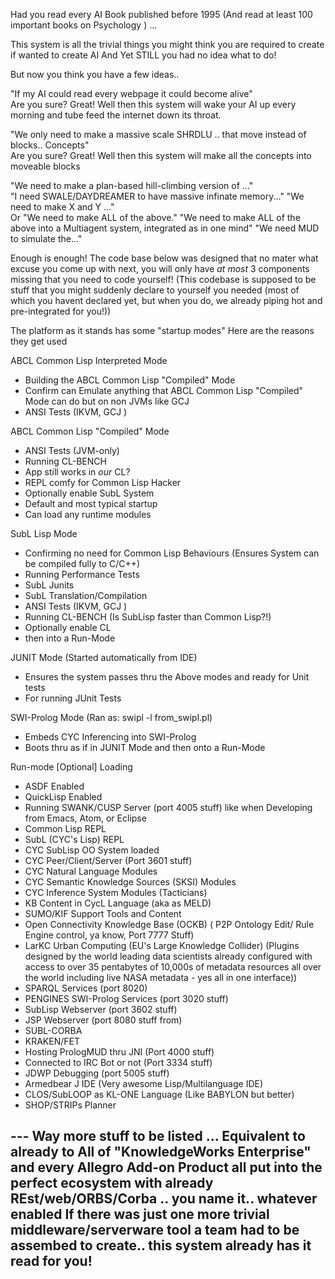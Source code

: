 
Had you read every AI Book published before 1995 (And read at least 100 important books on Psychology ) ...

This system is all the trivial things you might think you are required to create if wanted to create AI 
And Yet STILL you had no idea what to do!

But now you think you have a few ideas..

"If my AI could read every webpage it could become alive"  
Are you sure? Great! Well then this system will wake your AI up every morning and tube feed the internet down its throat.

"We only need to make a massive scale SHRDLU .. that move instead of blocks.. Concepts"  
Are you sure? Great! Well then this system will make all the concepts into moveable blocks 

"We need to make a plan-based hill-climbing version of ..."  
"I need SWALE/DAYDREAMER to have massive infinate memory..."
"We need to make X and Y ..."  
Or "We need to make ALL of the above."
"We need to make ALL of the above into a Multiagent system, integrated as in one mind"
"We need MUD to simulate the..."  

  
Enough is enough!  The code base below was designed that no mater what excuse you come up with next,
 you will only have _at most_ 3 components missing that you need to code yourself!
 (This codebase is supposed to be stuff that you might suddenly declare to yourself you needed
 (most of which you havent declared yet, but when you do, we already piping hot and pre-integrated for you!)) 
 



The platform as it stands has some "startup modes" Here are the reasons they get used
   
ABCL Common Lisp Interpreted Mode 
   -  Building the ABCL Common Lisp "Compiled" Mode    
   -  Confirm can Emulate anything that ABCL Common Lisp "Compiled" Mode can do but on non JVMs like GCJ
   -  ANSI Tests (IKVM, GCJ )
   
ABCL Common Lisp "Compiled" Mode  
   -  ANSI Tests (JVM-only)
   -  Running CL-BENCH
   -  App still works in *our* CL?
   -  REPL comfy for Common Lisp Hacker
   -  Optionally enable SubL System
   -  Default and most typical startup 
   -  Can load any runtime modules   

SubL Lisp Mode
   -  Confirming no need for Common Lisp Behaviours (Ensures System can be compiled fully to C/C++)
   -  Running Performance Tests
   -  SubL Junits
   -  SubL Translation/Compilation
   -  ANSI Tests (IKVM, GCJ )
   -  Running CL-BENCH (Is SubLisp faster than Common Lisp?!)
   -  Optionally enable CL
   -  then into a Run-Mode
   
JUNIT Mode  (Started automatically from IDE)   
   - Ensures the system passes thru the Above modes and ready for Unit tests
   - For running JUnit Tests
   
SWI-Prolog Mode  (Ran as: swipl -l from_swipl.pl)
   -  Embeds CYC Inferencing into SWI-Prolog
   -  Boots thru as if in JUNIT Mode and then onto a Run-Mode
   
   
   
Run-mode [Optional] Loading

  - ASDF Enabled 
  - QuickLisp Enabled
  - Running SWANK/CUSP Server (port 4005 stuff)  like when Developing from Emacs, Atom, or Eclipse
  - Common Lisp REPL
  - SubL (CYC's Lisp) REPL
  - CYC SubLisp OO System loaded 
  - CYC Peer/Client/Server (Port 3601 stuff)
  - CYC Natural Language Modules
  - CYC Semantic Knowledge Sources (SKSI) Modules
  - CYC Inference System Modules (Tacticians)
  - KB Content in CycL Language (aka as MELD)
  - SUMO/KIF Support Tools and Content
  - Open Connectivity Knowledge Base (OCKB)  ( P2P Ontology Edit/ Rule Engine control, ya know, Port 7777 Stuff)
  - LarKC Urban Computing  (EU's Large Knowledge Collider)
       (Plugins designed by the world leading data scientists already configured with access to over 35 pentabytes of 10,000s of metadata resources all over the world including live NASA metadata 
          - yes all in one interface))
  - SPARQL Services (port 8020)
  - PENGINES SWI-Prolog Services (port 3020 stuff)
  - SubLisp Webserver (port 3602 stuff)
  - JSP Webserver (port 8080 stuff from)
  - SUBL-CORBA
  - KRAKEN/FET
  - Hosting PrologMUD thru JNI (Port 4000 stuff)
  - Connected to IRC Bot or not (Port 3334 stuff)
  - JDWP Debugging (port 5005 stuff)
  - Armedbear J IDE (Very awesome Lisp/Multilanguage IDE)
  - CLOS/SubLOOP as KL-ONE Language (Like BABYLON but better)
  - SHOP/STRIPs Planner
 
 
 --- Way more stuff to be listed ... 
  Equivalent to already to All of "KnowledgeWorks Enterprise" and every Allegro Add-on Product all put into the perfect ecosystem with already REst/web/ORBS/Corba .. you name it.. whatever enabled
  If there was just one more trivial middleware/serverware tool a team had to be assembed to create.. this system already has it read for you!
  ---
    
  
  
  
 
   
  
